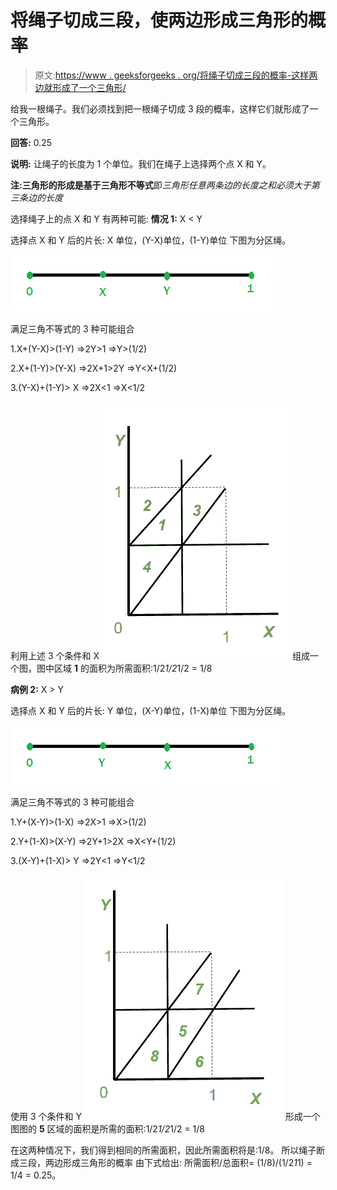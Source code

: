 # 将绳子切成三段，使两边形成三角形的概率

> 原文:[https://www . geeksforgeeks . org/将绳子切成三段的概率-这样两边就形成了一个三角形/](https://www.geeksforgeeks.org/probability-of-cutting-a-rope-into-three-pieces-such-that-the-sides-form-a-triangle/)

给我一根绳子。我们必须找到把一根绳子切成 3 段的概率，这样它们就形成了一个三角形。

**回答:** 0.25

**说明:**
让绳子的长度为 1 个单位。我们在绳子上选择两个点 X 和 Y。

**注:**三角形的形成是基于**三角形不等式**即*三角形任意两条边的长度之和必须大于第三条边的长度*

选择绳子上的点 X 和 Y 有两种可能:
**情况 1:** X < Y

选择点 X 和 Y 后的片长:
X 单位，(Y-X)单位，(1-Y)单位
下图为分区绳。

![](img/b413cfac9de7c0badd7128106f457de1.png)

满足三角不等式的 3 种可能组合

1.X+(Y-X)>(1-Y)
=>2Y>1
=>Y>(1/2)

2.X+(1-Y)>(Y-X)
=>2X+1>2Y
=>Y<X+(1/2)

3.(Y-X)+(1-Y)> X
=>2X<1
=>X<1/2

利用上述 3 个条件和 X <y>![](img/93db4dd4a9005243b86e1c1003d1bea1.png)
组成一个图，图中区域 **1** 的面积为所需面积:1/2*1/2*1/2 = 1/8</y>

**病例 2:** X > Y

选择点 X 和 Y 后的片长:
Y 单位，(X-Y)单位，(1-X)单位
下图为分区绳。

![](img/3a3aeb6838473b1670b4b7f10575da0e.png)

满足三角不等式的 3 种可能组合

1.Y+(X-Y)>(1-X)
=>2X>1
=>X>(1/2)

2.Y+(1-X)>(X-Y)
=>2Y+1>2X
=>X<Y+(1/2)

3.(X-Y)+(1-X)> Y
=>2Y<1
=>Y<1/2

使用 3 个条件和 Y <x>![](img/9c5f269db5425f8084e060f46de6c99e.png)
形成一个图图的 **5** 区域的面积是所需的面积:1/2*1/2*1/2 = 1/8</x>

在这两种情况下，我们得到相同的所需面积，因此所需面积将是:1/8。
所以绳子断成三段，两边形成三角形的概率
由下式给出:
所需面积/总面积= (1/8)/(1/2*1*1) = 1/4 = 0.25。